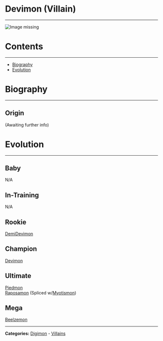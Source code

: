 # Devimon (Villain)
-----
![Image missing]({{site.baseurl}}/wiki/resources/Devimon.png)

# Contents
-----

- [Biography](#biography)
- [Evolution](#evolution)

# Biography
-----

## Origin
(Awaiting further info)

# Evolution
-----

## Baby  
N/A

## In-Training  
N/A

## Rookie
[DemiDevimon](http://www.wikimon.net/picodevimon)  

## Champion
[Devimon](http://www.wikimon.net/Devimon)  

## Ultimate
[Piedmon](http://www.wikimon.net/Piedmon)  
[Raposamon](wiki/digimon/Raposamon_(Villain)) (Spliced w/[Myotismon](wiki/digimon/Myotismon_(Villain)))

## Mega
[Beelzemon](http://www.wikimon.net/Beelzemon)  

-----

**Categories:** [Digimon](wiki/categories/Digimon) - [Villains](wiki/categories/Villains)
